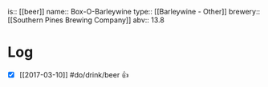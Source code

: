 is:: [[beer]]
name:: Box-O-Barleywine
type:: [[Barleywine - Other]]
brewery:: [[Southern Pines Brewing Company]]
abv:: 13.8

# Log
- [x] [[2017-03-10]] #do/drink/beer 👍
